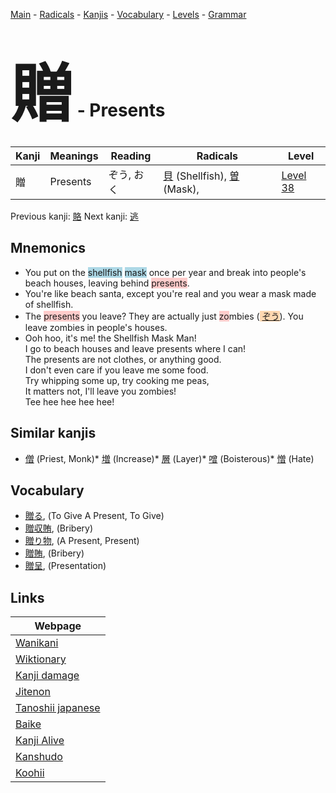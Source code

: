 <style> bigfont {font-size: 100px}</style>
[Main](../README.md) -
[Radicals](../radicals.md) -
[Kanjis](../kanjis.md) -
[Vocabulary](../vocabulary.md) -
[Levels](../levels.md) -
[Grammar](../grammar.md)
# <bigfont> 贈</bigfont> - Presents 

| Kanji | Meanings | Reading | Radicals | Level |
| --- | --- | --- | --- | --- |
| 贈 | Presents | ぞう, おく | [貝](../radicals/貝.md) (Shellfish), [曽](../radicals/曽.md) (Mask),  | [Level 38](../levels/wk_level38.md) |

Previous kanji: [賂](賂.md) Next kanji: [逃](逃.md) 

## Mnemonics
 * You put on the <span style="background-color:#ADD8E6"> shellfish</span> <span style="background-color:#ADD8E6"> mask</span> once per year and break into people's beach houses, leaving behind <span style="background-color:#ffcccb"> presents</span>.
* You're like beach santa, except you're real and you wear a mask made of shellfish.
* The <span style="background-color:#ffcccb"> presents</span> you leave? They are actually just <span style="background-color:#ffcccb"> zo</span>mbies (<span style="background-color:#fed8b1"> [ぞう](https://jisho.org/search/ぞう)</span>). You leave zombies in people's houses.
* Ooh hoo, it's me! the Shellfish Mask Man!<br />I go to beach houses and leave presents where I can!<br />The presents are not clothes, or anything good.<br />I don't even care if you leave me some food.<br />Try whipping some up, try cooking me peas,<br />It matters not, I'll leave you zombies!<br />Tee hee hee hee hee!


## Similar kanjis
 * [僧](僧.md) (Priest, Monk)* [増](増.md) (Increase)* [層](層.md) (Layer)* [噌](噌.md) (Boisterous)* [憎](憎.md) (Hate)


## Vocabulary
 * [贈る](../vocabulary/贈.md), (To Give A Present, To Give)
* [贈収賄](../vocabulary/贈.md), (Bribery)
* [贈り物](../vocabulary/贈.md), (A Present, Present)
* [贈賄](../vocabulary/贈.md), (Bribery)
* [贈呈](../vocabulary/贈.md), (Presentation)



## Links 

| Webpage |
| --- |
| [Wanikani          ](https://www.wanikani.com/kanji/贈) |
| [Wiktionary        ](https://en.wiktionary.org/wiki/贈) |
| [Kanji damage      ](http://www.kanjidamage.com/kanji/search?utf8=✓&q=贈) |
| [Jitenon           ](https://jitenon.com/kanji/贈) |
| [Tanoshii japanese ](https://www.tanoshiijapanese.com/dictionary/kanji.cfm?k=贈) |
| [Baike             ](https://baike.baidu.com/item/贈) |
| [Kanji Alive       ](https://app.kanjialive.com/贈) |
| [Kanshudo          ](https://www.kanshudo.com/searchmn?q=贈) |
| [Koohii            ](https://kanji.koohii.com/study/kanji/贈) |
